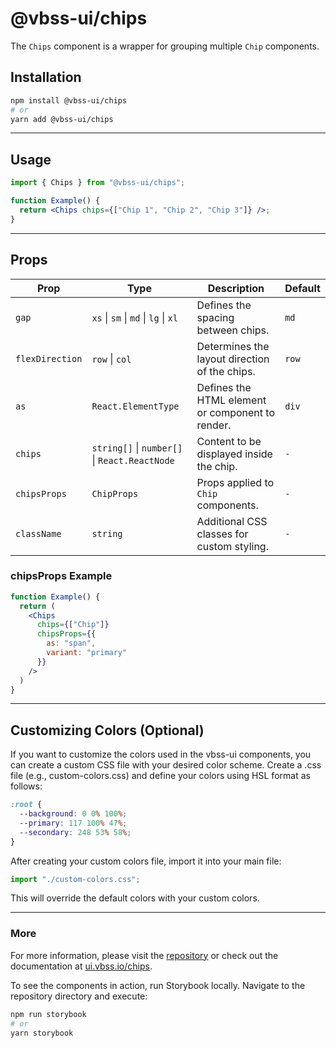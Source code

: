 # @vbss-ui/chips

The `Chips` component is a wrapper for grouping multiple `Chip` components.

## **Installation**

```bash
npm install @vbss-ui/chips
# or
yarn add @vbss-ui/chips
```

---

## **Usage**

```jsx
import { Chips } from "@vbss-ui/chips";

function Example() {
  return <Chips chips={["Chip 1", "Chip 2", "Chip 3"]} />;
}
```

---

## **Props**

| Prop            | Type                                          | Description                                      | Default |
|-----------------|-----------------------------------------------|--------------------------------------------------|---------|
| `gap`           | `xs` \| `sm` \| `md` \| `lg` \| `xl`          | Defines the spacing between chips.               | `md`    |
| `flexDirection` | `row` \| `col`                                | Determines the layout direction of the chips.    | `row`   |
| `as`            | `React.ElementType`                           | Defines the HTML element or component to render. | `div`   |
| `chips`         | `string[]` \| `number[]` \| `React.ReactNode` | Content to be displayed inside the chip.         | `-`     |
| `chipsProps`    | `ChipProps`                                   | Props applied to `Chip` components.              | `-`     |
| `className`     | `string`                                      | Additional CSS classes for custom styling.       | `-`     |

### **chipsProps Example**

```jsx
function Example() {
  return (
    <Chips
      chips={["Chip"]}
      chipsProps={{
        as: "span",
        variant: "primary"
      }}
    />
  )
}
```

---

## **Customizing Colors (Optional)**

If you want to customize the colors used in the vbss-ui components, you can create a custom CSS file with your desired color scheme. Create a .css file (e.g., custom-colors.css) and define your colors using HSL format as follows:

```css
:root {
  --background: 0 0% 100%;
  --primary: 117 100% 47%;
  --secondary: 248 53% 58%;
}
```

After creating your custom colors file, import it into your main file:

```js
import "./custom-colors.css";
```

This will override the default colors with your custom colors.

---

### **More**

For more information, please visit the [repository](https://github.com/vbss-io/vbss-ui) or check out the documentation at [ui.vbss.io/chips](https://ui.vbss.io/chips).  

To see the components in action, run Storybook locally. Navigate to the repository directory and execute:  

```bash
npm run storybook
# or
yarn storybook
```
